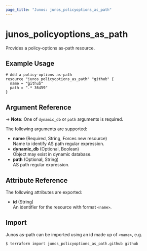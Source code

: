 ```yaml
---
page_title: "Junos: junos_policyoptions_as_path"
---
```


# junos_policyoptions_as_path

Provides a policy-options as-path resource.

## Example Usage

```hcl
# Add a policy-options as-path
resource "junos_policyoptions_as_path" "github" {
  name = "github"
  path = ".* 36459"
}
```

## Argument Reference

-> **Note:** One of `dynamic_db` or `path` arguments is required.

The following arguments are supported:

- **name** (Required, String, Forces new resource)  
  Name to identify AS path regular expression.
- **dynamic_db** (Optional, Boolean)  
  Object may exist in dynamic database.
- **path** (Optional, String)  
  AS path regular expression.

## Attribute Reference

The following attributes are exported:

- **id** (String)  
  An identifier for the resource with format `<name>`.

## Import

Junos as-path can be imported using an id made up of `<name>`, e.g.

```shell
$ terraform import junos_policyoptions_as_path.github github
```
